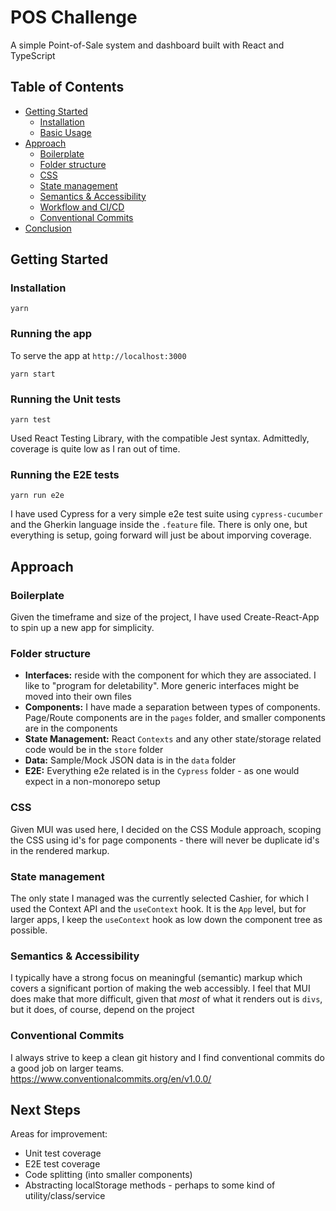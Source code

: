 # POS Challenge

A simple Point-of-Sale system and dashboard built with React and TypeScript

## Table of Contents

- [Getting Started](#getting-started)
  - [Installation](#installation)
  - [Basic Usage](#running-the-app)
- [Approach](#features)
  - [Boilerplate](#boilerplate)
  - [Folder structure](#folder-structure)
  - [CSS](#css)
  - [State management](#state-management)
  - [Semantics & Accessibility](#semantics--accessibility)
  - [Workflow and CI/CD](#workflow)
  - [Conventional Commits](#conventional-commits)
- [Conclusion](#next-steps)

## Getting Started

### Installation

```
yarn
```

### Running the app

To serve the app at `http://localhost:3000`

```
yarn start
```

### Running the Unit tests

```
yarn test
```

Used React Testing Library, with the compatible Jest syntax. Admittedly, coverage is quite low as I ran out of time.

### Running the E2E tests

```
yarn run e2e
```

I have used Cypress for a very simple e2e test suite using `cypress-cucumber` and the Gherkin language inside the `.feature` file. There is only one, but everything is setup, going forward will just be about imporving coverage.

## Approach

### Boilerplate

Given the timeframe and size of the project, I have used Create-React-App to spin up a new app for simplicity.

### Folder structure

- **Interfaces:** reside with the component for which they are associated. I like to "program for deletability". More generic interfaces might be moved into their own files
- **Components:** I have made a separation between types of components. Page/Route components are in the `pages` folder, and smaller components are in the components
- **State Management:** React `Contexts` and any other state/storage related code would be in the `store` folder
- **Data:** Sample/Mock JSON data is in the `data` folder
- **E2E:** Everything e2e related is in the `Cypress` folder - as one would expect in a non-monorepo setup

### CSS

Given MUI was used here, I decided on the CSS Module approach, scoping the CSS using id's for page components - there will never be duplicate id's in the rendered markup.

### State management

The only state I managed was the currently selected Cashier, for which I used the Context API and the `useContext` hook. It is the `App` level, but for larger apps, I keep the `useContext` hook as low down the component tree as possible.

### Semantics & Accessibility

I typically have a strong focus on meaningful (semantic) markup which covers a significant portion of making the web accessibly. I feel that MUI does make that more difficult, given that _most_ of what it renders out is `divs`, but it does, of course, depend on the project

### Conventional Commits

I always strive to keep a clean git history and I find conventional commits do a good job on larger teams. https://www.conventionalcommits.org/en/v1.0.0/

## Next Steps

Areas for improvement:

- Unit test coverage
- E2E test coverage
- Code splitting (into smaller components)
- Abstracting localStorage methods - perhaps to some kind of utility/class/service
